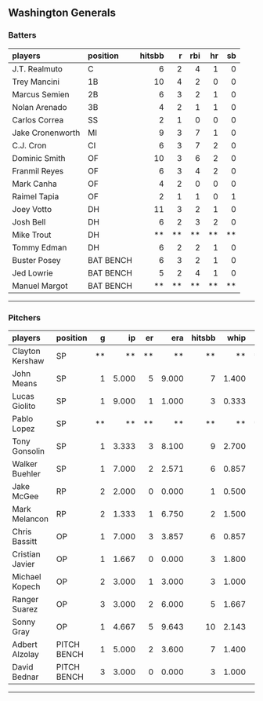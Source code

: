 ## Washington Generals

### Batters

 
|players          |position  | hitsbb|  r| rbi| hr| sb| 
|:----------------|:---------|------:|--:|---:|--:|--:| 
|J.T. Realmuto    |C         |      6|  2|   4|  1|  0| 
|Trey Mancini     |1B        |     10|  4|   2|  0|  0| 
|Marcus Semien    |2B        |      6|  3|   2|  1|  0| 
|Nolan Arenado    |3B        |      4|  2|   1|  1|  0| 
|Carlos Correa    |SS        |      2|  1|   0|  0|  0| 
|Jake Cronenworth |MI        |      9|  3|   7|  1|  0| 
|C.J. Cron        |CI        |      6|  3|   7|  2|  0| 
|Dominic Smith    |OF        |     10|  3|   6|  2|  0| 
|Franmil Reyes    |OF        |      6|  3|   4|  2|  0| 
|Mark Canha       |OF        |      4|  2|   0|  0|  0| 
|Raimel Tapia     |OF        |      2|  1|   1|  0|  1| 
|Joey Votto       |DH        |     11|  3|   2|  1|  0| 
|Josh Bell        |DH        |      6|  2|   3|  2|  0| 
|Mike Trout       |DH        |     **| **|  **| **| **| 
|Tommy Edman      |DH        |      6|  2|   2|  1|  0| 
|Buster Posey     |BAT BENCH |      6|  3|   2|  1|  0| 
|Jed Lowrie       |BAT BENCH |      5|  2|   4|  1|  0| 
|Manuel Margot    |BAT BENCH |     **| **|  **| **| **| 

* * *

### Pitchers

 
|players         |position    |  g|    ip| er|   era| hitsbb|  whip| so|  w| sv| 
|:---------------|:-----------|--:|-----:|--:|-----:|------:|-----:|--:|--:|--:| 
|Clayton Kershaw |SP          | **|    **| **|    **|     **|    **| **| **| **| 
|John Means      |SP          |  1| 5.000|  5| 9.000|      7| 1.400|  2|  0|  0| 
|Lucas Giolito   |SP          |  1| 9.000|  1| 1.000|      3| 0.333|  8|  1|  0| 
|Pablo Lopez     |SP          | **|    **| **|    **|     **|    **| **| **| **| 
|Tony Gonsolin   |SP          |  1| 3.333|  3| 8.100|      9| 2.700|  3|  0|  0| 
|Walker Buehler  |SP          |  1| 7.000|  2| 2.571|      6| 0.857|  8|  1|  0| 
|Jake McGee      |RP          |  2| 2.000|  0| 0.000|      1| 0.500|  2|  0|  0| 
|Mark Melancon   |RP          |  2| 1.333|  1| 6.750|      2| 1.500|  3|  0|  1| 
|Chris Bassitt   |OP          |  1| 7.000|  3| 3.857|      6| 0.857|  8|  0|  0| 
|Cristian Javier |OP          |  1| 1.667|  0| 0.000|      3| 1.800|  2|  0|  0| 
|Michael Kopech  |OP          |  2| 3.000|  1| 3.000|      3| 1.000|  5|  0|  0| 
|Ranger Suarez   |OP          |  3| 3.000|  2| 6.000|      5| 1.667|  4|  0|  1| 
|Sonny Gray      |OP          |  1| 4.667|  5| 9.643|     10| 2.143|  6|  0|  0| 
|Adbert Alzolay  |PITCH BENCH |  1| 5.000|  2| 3.600|      7| 1.400|  2|  0|  0| 
|David Bednar    |PITCH BENCH |  3| 3.000|  0| 0.000|      3| 1.000|  5|  0|  0| 


* * *


